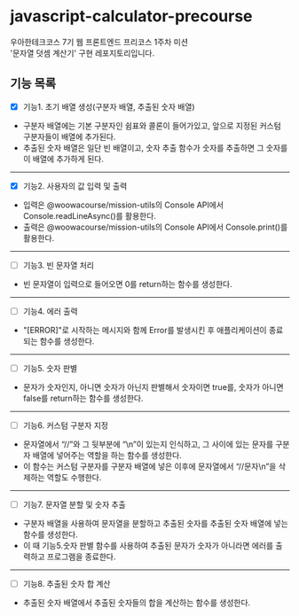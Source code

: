 # javascript-calculator-precourse

우아한테크코스 7기 웹 프론트엔드 프리코스 1주차 미션 <br>'문자열 덧셈 계산기' 구현 레포지토리입니다.

## 기능 목록

- [x] 기능1. 초기 배열 생성(구분자 배열, 추출된 숫자 배열)

- 구분자 배열에는 기본 구분자인 쉼표와 콜론이 들어가있고, 앞으로 지정된 커스텀 구분자들이 배열에 추가된다.
- 추출된 숫자 배열은 일단 빈 배열이고, 숫자 추출 함수가 숫자를 추출하면 그 숫자를 이 배열에 추가하게 된다.

---

- [x] 기능2. 사용자의 값 입력 및 출력

- 입력은 @woowacourse/mission-utils의 Console API에서 Console.readLineAsync()를 활용한다.
- 출력은 @woowacourse/mission-utils의 Console API에서 Console.print()를 활용한다.

---

- [ ] 기능3. 빈 문자열 처리

- 빈 문자열이 입력으로 들어오면 0를 return하는 함수를 생성한다.

---

- [ ] 기능4. 에러 출력

- "[ERROR]"로 시작하는 메시지와 함께 Error를 발생시킨 후 애플리케이션이 종료되는 함수를 생성한다.

---

- [ ] 기능5. 숫자 판별

- 문자가 숫자인지, 아니면 숫자가 아닌지 판별해서 숫자이면 true를, 숫자가 아니면 false를 return하는 함수를 생성한다.

---

- [ ] 기능6. 커스텀 구분자 지정

- 문자열에서 “//”와 그 뒷부분에 “\n”이 있는지 인식하고, 그 사이에 있는 문자를 구분자 배열에 넣어주는 역할을 하는 함수를 생성한다.
- 이 함수는 커스텀 구분자를 구분자 배열에 넣은 이후에 문자열에서 “//문자\n”을 삭제하는 역할도 수행한다.

---

- [ ] 기능7. 문자열 분할 및 숫자 추출

- 구분자 배열을 사용하여 문자열을 분할하고 추출된 숫자를 추출된 숫자 배열에 넣는 함수를 생성한다.
- 이 때 기능5.숫자 판별 함수를 사용하여 추출된 문자가 숫자가 아니라면 에러를 출력하고 프로그램을 종료한다.

---

- [ ] 기능8. 추출된 숫자 합 계산

- 추출된 숫자 배열에서 추출된 숫자들의 합을 계산하는 함수를 생성한다.
